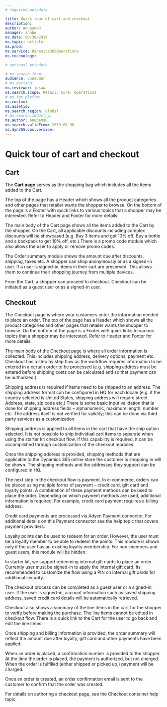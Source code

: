 ```yaml
---
# required metadata

title: Quick tour of cart and checkout
description: 
author: AnupamaR
manager: annbe
ms.date: 08/30/2019
ms.topic: article
ms.prod: 
ms.service: Dynamics365Operations
ms.technology: 

# optional metadata

# ms.search.form: 
audience: Consumer
# ms.devlang: 
ms.reviewer: josaw
ms.search.scope: Retail, Core, Operations
# ms.tgt_pltfrm: 
ms.custom: 
ms.assetid: 
ms.search.region: Global
# ms.search.industry: 
ms.author: AnupamaR
ms.search.validFrom: 2019-08-30
ms.dyn365.ops.version: 
---
```


# Quick tour of cart and checkout

## Cart

The **Cart page** serves as the shopping bag which includes all the items added to the Cart.

The top of the page has a Header which shows all the product categories and other pages that retailer wants the shopper to browse. On the bottom of the page is a Footer with quick links to various topics that a shopper may be interested. Refer to Header and Footer for more details.

The main body of the Cart page shows all the items added to the Cart by the shopper. On the Cart, all applicable discounts including complex discounts will be showcased (e.g. Buy 3 items and get 10% off, Buy a bottle and a backpack to get 10% off, etc.) There is a promo code module which also allows the user to apply or remove promo codes.

The Order summary module shows the amount due after discounts, shipping, taxes etc. A shopper can shop anonymously or as a signed-in user. If a user is signed-in, items in their cart are preserved. This allows them to continue their shopping journey from multiple devices.

From the Cart, a shopper can proceed to checkout. Checkout can be initiated as a guest user or as a signed-in user.

## Checkout

The Checkout page is where your customers enter the information needed to place an order. The top of the page has a Header which shows all the product categories and other pages that retailer wants the shopper to browse. On the bottom of the page is a Footer with quick links to various topics that a shopper may be interested. Refer to Header and Footer for more details.

The main body of the Checkout page is where all order information is collected. This includes shipping address, delivery options, payment etc. Checkout has a step by step flow as the workflow requires information to be entered in a certain order to be processed (e.g. shipping address must be entered before shipping costs can be calculated and so that payment can be authorized.)

Shipping address is required if items need to be shipped to an address. The shipping address format can be configured in HQ for each locale (e.g. if the country selected is United States, shipping address will require street Address, state, zip code etc.) There is some basic input validation that is done for shipping address fields – alphanumeric, maximum length, number etc. The address itself is not verified for validity; this can be done via third party services as a customization. 

Shipping address is applied to all items in the cart that have the ship option selected. It is not possible to ship individual cart items to separate when using the starter kit checkout flow. If this capability is required, it can be accomplished through customization of the checkout modules. 

Once the shipping address is provided, shipping methods that are applicable to the Dynamics 365 online store the customer is shopping in will be shown. The shipping methods and the addresses they support can be configured in HQ.  

The next step in the checkout flow is payment. In e-commerce, orders can be placed using multiple forms of payment – credit card, gift card and loyalty points.  A combination of these payment methods can be used to place the order. Depending on which payment methods are used, additional information is required. For example, credit card payment requires a billing address. 

Credit card payments are processed via Adyen Payment connector. For additional details on this Payment connector see the help topic that covers payment providers.

Loyalty points can be used to redeem for an order. However, the user must be a loyalty member to be able to redeem the points. This module is shown only if the user has an existing loyalty membership. For non-members and guest users, this module will be hidden.

In starter kit, we support redeeming internal gift cards to place an order. Currently user must be signed-in to apply the internal gift card. Its recommended to customize the flow using a PIN on internal gift cards for additional security.

The checkout process can be completed as a guest user or a signed-in user. If the user is signed-in, account information such as saved shipping address, saved credit card details will be automatically retrieved. 

Checkout also shows a summary of the line items in the cart for the shopper to verify before making the purchase. The line items cannot be edited in checkout flow. There is a quick link to the Cart for the user to go back and edit the line items.

Once shipping and billing information is provided, the order summary will reflect the amount due after loyalty, gift card and other payments have been applied.

When an order is placed, a confirmation number is provided to the shopper. At the time the order is placed, the payment is authorized, but not charged. When the order is fulfilled (either shipped or picked up,) payment will be charged. 

Once an order is created, an order confirmation email is sent to the customer to confirm that the order was created.

For details on authoring a checkout page, see the Checkout container help topic.
